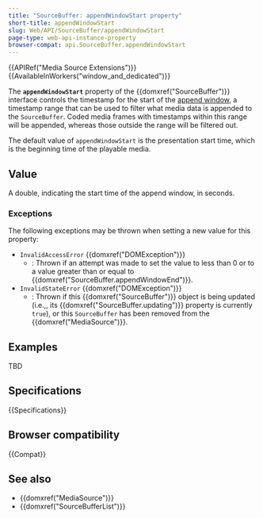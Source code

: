```yaml
---
title: "SourceBuffer: appendWindowStart property"
short-title: appendWindowStart
slug: Web/API/SourceBuffer/appendWindowStart
page-type: web-api-instance-property
browser-compat: api.SourceBuffer.appendWindowStart
---
```


{{APIRef("Media Source Extensions")}}{{AvailableInWorkers("window_and_dedicated")}}

The **`appendWindowStart`** property of the
{{domxref("SourceBuffer")}} interface controls the timestamp for the start of the [append window](https://w3c.github.io/media-source/#append-window), a
timestamp range that can be used to filter what media data is appended to the
`SourceBuffer`. Coded media frames with timestamps within this range will be
appended, whereas those outside the range will be filtered out.

The default value of `appendWindowStart` is the presentation start time,
which is the beginning time of the playable media.

## Value

A double, indicating the start time of the append window, in seconds.

### Exceptions

The following exceptions may be thrown when setting a new value for this property:

- `InvalidAccessError` {{domxref("DOMException")}}
  - : Thrown if an attempt was made to set the value to less than 0 or to a value greater
    than or equal to
    {{domxref("SourceBuffer.appendWindowEnd")}}.
- `InvalidStateError` {{domxref("DOMException")}}
  - : Thrown if this {{domxref("SourceBuffer")}} object is being updated (i.e.,,
    its {{domxref("SourceBuffer.updating")}} property is
    currently `true`), or this `SourceBuffer` has been
    removed from the {{domxref("MediaSource")}}.

## Examples

TBD

## Specifications

{{Specifications}}

## Browser compatibility

{{Compat}}

## See also

- {{domxref("MediaSource")}}
- {{domxref("SourceBufferList")}}

